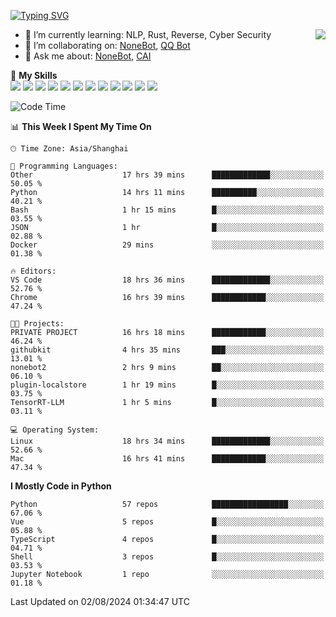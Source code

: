 [![Typing SVG](https://readme-typing-svg.herokuapp.com?size=25&duration=2500&color=8C43EA&vCenter=true&width=200&height=40&lines=Hi+there+%F0%9F%91%8B%F0%9F%8F%BB;I'm+yanyongyu)](https://git.io/typing-svg)

<a href="#">
  <img align="right" src="https://github-readme-stats.vercel.app/api?username=yanyongyu&count_private=true&show_icons=true&bg_color=15,f2f7fd,E0EAFC" />
</a>

- 🌱 I’m currently learning: NLP, Rust, Reverse, Cyber Security
- 👯 I’m collaborating on: [NoneBot](https://github.com/nonebot), [QQ Bot](https://github.com/Mrs4s/go-cqhttp)
- 💬 Ask me about: [NoneBot](https://github.com/nonebot), [CAI](https://github.com/cscs181/CAI)

🌟 **My Skills**  
![](https://img.shields.io/badge/-Python-3e74a2?style=flat-square&logo=Python&logoColor=fff)
![](https://img.shields.io/badge/-TypeScript-3178C6?style=flat-square&logo=TypeScript&logoColor=fff)
![](https://img.shields.io/badge/-Vue-4fc08d?style=flat-square&logo=Vue.js&logoColor=fff)
![](https://img.shields.io/badge/-React-2d98ce?style=flat-square&logo=React&logoColor=fff)
![](https://img.shields.io/badge/-FastAPI-009688?style=flat-square&logo=FastAPI&logoColor=fff)
![](https://img.shields.io/badge/-Linux-000000?style=flat-square&logo=Linux&logoColor=fff)
![](https://img.shields.io/badge/-Docker-2496ED?style=flat-square&logo=Docker&logoColor=fff)
![](https://img.shields.io/badge/-Kubernetes-326CE5?style=flat-square&logo=Kubernetes&logoColor=fff)
![](https://img.shields.io/badge/-GitHub%20Actions-2088FF?style=flat-square&logo=GitHubActions&logoColor=fff)
![](https://img.shields.io/badge/-PostgreSQL-4169E1?style=flat-square&logo=PostgreSQL&logoColor=fff)
![](https://img.shields.io/badge/-Redis-DC382D?style=flat-square&logo=Redis&logoColor=fff)
![](https://img.shields.io/badge/-MongoDB-47A248?style=flat-square&logo=MongoDB&logoColor=fff)

<!--START_SECTION:waka-->
![Code Time](http://img.shields.io/badge/Code%20Time-6%2C471%20hrs%2055%20mins-blue)

📊 **This Week I Spent My Time On** 

```text
🕑︎ Time Zone: Asia/Shanghai

💬 Programming Languages: 
Other                    17 hrs 39 mins      █████████████░░░░░░░░░░░░   50.05 % 
Python                   14 hrs 11 mins      ██████████░░░░░░░░░░░░░░░   40.21 % 
Bash                     1 hr 15 mins        █░░░░░░░░░░░░░░░░░░░░░░░░   03.55 % 
JSON                     1 hr                █░░░░░░░░░░░░░░░░░░░░░░░░   02.88 % 
Docker                   29 mins             ░░░░░░░░░░░░░░░░░░░░░░░░░   01.38 % 

🔥 Editors: 
VS Code                  18 hrs 36 mins      █████████████░░░░░░░░░░░░   52.76 % 
Chrome                   16 hrs 39 mins      ████████████░░░░░░░░░░░░░   47.24 % 

🐱‍💻 Projects: 
PRIVATE PROJECT          16 hrs 18 mins      ████████████░░░░░░░░░░░░░   46.24 % 
githubkit                4 hrs 35 mins       ███░░░░░░░░░░░░░░░░░░░░░░   13.01 % 
nonebot2                 2 hrs 9 mins        ██░░░░░░░░░░░░░░░░░░░░░░░   06.10 % 
plugin-localstore        1 hr 19 mins        █░░░░░░░░░░░░░░░░░░░░░░░░   03.75 % 
TensorRT-LLM             1 hr 5 mins         █░░░░░░░░░░░░░░░░░░░░░░░░   03.11 % 

💻 Operating System: 
Linux                    18 hrs 34 mins      █████████████░░░░░░░░░░░░   52.66 % 
Mac                      16 hrs 41 mins      ████████████░░░░░░░░░░░░░   47.34 % 
```

**I Mostly Code in Python** 

```text
Python                   57 repos            █████████████████░░░░░░░░   67.06 % 
Vue                      5 repos             █░░░░░░░░░░░░░░░░░░░░░░░░   05.88 % 
TypeScript               4 repos             █░░░░░░░░░░░░░░░░░░░░░░░░   04.71 % 
Shell                    3 repos             █░░░░░░░░░░░░░░░░░░░░░░░░   03.53 % 
Jupyter Notebook         1 repo              ░░░░░░░░░░░░░░░░░░░░░░░░░   01.18 % 
```




 Last Updated on 02/08/2024 01:34:47 UTC
<!--END_SECTION:waka-->
